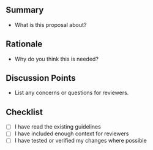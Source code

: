 ## Summary
- What is this proposal about?

## Rationale
- Why do you think this is needed?

## Discussion Points
- List any concerns or questions for reviewers.

## Checklist
- [ ] I have read the existing guidelines
- [ ] I have included enough context for reviewers
- [ ] I have tested or verified my changes where possible
